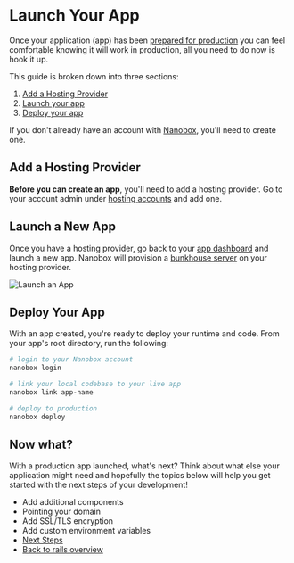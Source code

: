 # Launch Your App
Once your application (app) has been [prepared for production](preparing-for-prduction.html) you can feel comfortable knowing it will work in production, all you need to do now is hook it up.

This guide is broken down into three sections:

1. [Add a Hosting Provider](#add-a-hosting-provider)
2. [Launch your app](#launch-your-app)
3. [Deploy your app](#deploy-your-app)

If you don't already have an account with [Nanobox](https://dashboard.nanobox.io), you'll need to create one.

## Add a Hosting Provider
**Before you can create an app**, you'll need to add a hosting provider. Go to your account admin under [hosting accounts](https://dashboard.nanobox.io/users/provider_accounts) and add one.

## Launch a New App
Once you have a hosting provider, go back to your [app dashboard](https://dashboard.nanobox.io) and launch a new app. Nanobox will provision a [bunkhouse server](https://docs.nanobox.io/scaling/bunkhouse) on your hosting provider.

![Launch an App](/assets/shared/production/app-launch-button.png)

## Deploy Your App
With an app created, you're ready to deploy your runtime and code. From your app's root directory, run the following:

```bash
# login to your Nanobox account
nanobox login

# link your local codebase to your live app
nanobox link app-name

# deploy to production
nanobox deploy
```

## Now what?
With a production app launched, what's next? Think about what else your application might need and hopefully the topics below will help you get started with the next steps of your development!

* Add additional components
* Pointing your domain
* Add SSL/TLS encryption
* Add custom environment variables
* [Next Steps](overview.html)
* [Back to rails overview](overview.html)
